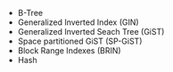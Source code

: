* B-Tree
* Generalized Inverted Index (GIN)
* Generalized Inverted Seach Tree (GiST)
* Space partitioned GiST (SP-GiST)
* Block Range Indexes (BRIN)
* Hash
